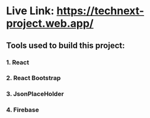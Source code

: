 # Live Link: https://technext-project.web.app/

## Tools used to build this project:

### 1. React

### 2. React Bootstrap

### 3. JsonPlaceHolder

### 4. Firebase
